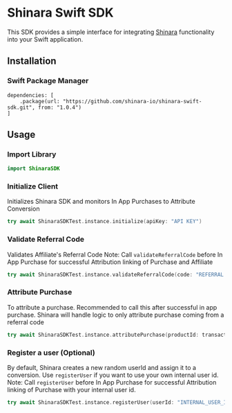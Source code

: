 # Shinara Swift SDK

This SDK provides a simple interface for integrating [Shinara](https://shinara.io/) functionality into your Swift application.

## Installation

### Swift Package Manager

```
dependencies: [
    .package(url: "https://github.com/shinara-io/shinara-swift-sdk.git", from: "1.0.4")
]
```

## Usage

### Import Library

```swift
import ShinaraSDK
```

### Initialize Client
Initializes Shinara SDK and monitors In App Purchases to Attribute Conversion

```swift
try await ShinaraSDKTest.instance.initialize(apiKey: "API KEY")
```

### Validate Referral Code
Validates Affiliate's Referral Code
Note: Call `validateReferralCode` before In App Purchase for successful Attribution linking of Purchase and Affiliate

```swift
try await ShinaraSDKTest.instance.validateReferralCode(code: "REFERRAL CODE")
```

### Attribute Purchase
To attribute a purchase. Recommended to call this after successful in app purchase. Shinara will handle logic to only attribute purchase coming from a referral code

```swift
try await ShinaraSDKTest.instance.attributePurchase(productId: transaction.payment.productIdentifier, transactionId: transaction.transactionIdentifier ?? "")
```

### Register a user (Optional)
By default, Shinara creates a new random userId and assign it to a conversion. Use `registerUser` if you want to use your own internal user id.
Note: Call `registerUser` before In App Purchase for successful Attribution linking of Purchase with your internal user id.

```swift
try await ShinaraSDKTest.instance.registerUser(userId: "INTERNAL_USER_ID", email: nil, name: nil, phone: nil)
```
